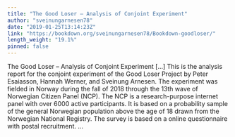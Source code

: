 ```yaml
---
title: "The Good Loser – Analysis of Conjoint Experiment"
author: "sveinungarnesen78"
date: "2019-01-25T13:14:23Z"
link: "https://bookdown.org/sveinungarnesen78/Bookdown-goodloser/"
length_weight: "19.1%"
pinned: false
---
```


The Good Loser – Analysis of Conjoint Experiment [...] This is the analysis report for the conjoint experiment of the Good Loser Project by Peter Esaiasson, Hannah Werner, and Sveinung Arnesen. The experiment was fielded in Norway during the fall of 2018 through the 13th wave of Norwegian Citizen Panel (NCP). The NCP is a research-purpose internet panel with over 6000 active participants. It is based on a probability sample of the general Norwegian population above the age of 18 drawn from the Norwegian National Registry. The survey is based on a online questionnaire with postal recruitment. ...
